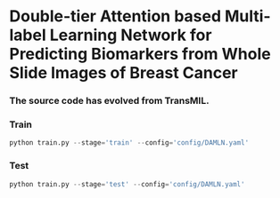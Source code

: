 # Double-tier Attention based Multi-label Learning Network for Predicting Biomarkers from Whole Slide Images of Breast Cancer



### The source code has evolved from TransMIL.
### Train
```python
python train.py --stage='train' --config='config/DAMLN.yaml'
```
### Test
```python
python train.py --stage='test' --config='config/DAMLN.yaml'
```
